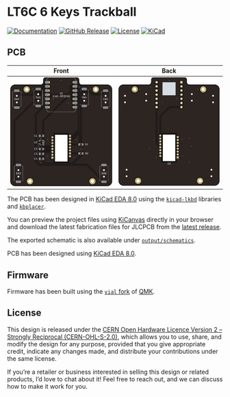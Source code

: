 # LT6C 6 Keys Trackball

[![Documentation](https://img.shields.io/badge/Documentation-Latest-brightgreen?style=for-the-badge&logo=docusaurus&logoColor=white)](https://lambdakb.dev/devices/lt6c)
[![GitHub Release](https://img.shields.io/github/v/release/lambdakb/keyboard-lt6c?label=Release&style=for-the-badge&logo=github&logoColor=white)](https://github.com/lambdakb/keyboard-lt6c/releases/latest)
[![License](https://img.shields.io/badge/License-CERN--OHL--S--2.0-0099B0?style=for-the-badge&logo=opensourcehardware&logoColor=white)](/LICENSE)
[![KiCad](https://img.shields.io/badge/KiCad-v8-orange?style=for-the-badge&logo=kicad&logoColor=white&logoSize=auto)](https://www.kicad.org/)

## PCB

|    Front     |    Back     |
| :----------: | :---------: |
| ![PCB Front] | ![PCB Back] |

[PCB Front]: output/img/lt6c-pcb-top.svg
[PCB Back]: output/img/lt6c-pcb-bottom.svg

The PCB has been designed in [KiCad EDA 8.0](https://www.kicad.org/) using the [`kicad-lkbd`](https://github.com/lambdakb/kicad-lkbd) libraries and [`kbplacer`](https://github.com/adamws/kicad-kbplacer).

You can preview the project files using [KiCanvas](https://kicanvas.org/?github=https%3A%2F%2Fgithub.com%2Flambdakb%2Ftrackball-lt6c%2Fblob%2Fmain%2Fpcb%2Flk23m-pcb.kicad_pro) directly in your browser and download the latest fabrication files for JLCPCB from the [latest release](https://github.com/lambdakb/keyboard-lk23m/releases/latest/).

The exported schematic is also available under [`output/schematics`](output/schematics/).

PCB has been designed using [KiCad EDA 8.0](https://www.kicad.org/).

## Firmware

Firmware has been built using the [`vial` fork](https://github.com/vial-kb/vial-qmk) of [QMK](https://qmk.fm).

## License

This design is released under the [CERN Open Hardware Licence Version 2 – Strongly Reciprocal (CERN-OHL-S-2.0)](https://opensource.org/license/cern-ohl-s), which allows you to use, share, and modify the design for any purpose, provided that you give appropriate credit, indicate any changes made, and distribute your contributions under the same license.

If you’re a retailer or business interested in selling this design or related products, I’d love to chat about it! Feel free to reach out, and we can discuss how to make it work for you.
